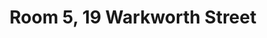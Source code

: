 ---
basin: 'No'
cudn: false
floor: Second
grade: 2
images: []
living_room: 'No'
location: Warkworth
name: '5'
network: Wireless Only
title: Room 5, 19 Warkworth Street
---